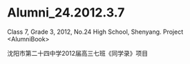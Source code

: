 # Alumni_24.2012.3.7

Class 7, Grade 3, 2012, No.24 High School, Shenyang.
Project &lt;AlumniBook>
  
沈阳市第二十四中学2012届高三七班《同学录》项目
